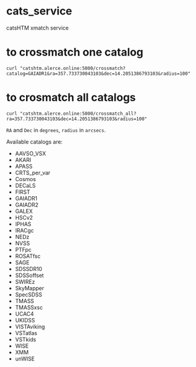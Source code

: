 # cats_service
catsHTM xmatch service

# to crossmatch one catalog

`curl "catshtm.alerce.online:5000/crossmatch?catalog=GAIADR1&ra=357.733730043103&dec=14.2051386793103&radius=100"`

# to crosmatch all catalogs

`curl "catshtm.alerce.online:5000/crossmatch_all?ra=357.733730043103&dec=14.2051386793103&radius=100"`

`RA` and `Dec` in `degrees`, `radius` in `arcsecs`.

Available catalogs are:
- AAVSO_VSX
- AKARI
- APASS
- CRTS_per_var
- Cosmos
- DECaLS
- FIRST
- GAIADR1
- GAIADR2
- GALEX
- HSCv2
- IPHAS
- IRACgc
- NEDz
- NVSS
- PTFpc
- ROSATfsc
- SAGE
- SDSSDR10
- SDSSoffset
- SWIREz
- SkyMapper
- SpecSDSS
- TMASS
- TMASSxsc
- UCAC4
- UKIDSS
- VISTAviking
- VSTatlas
- VSTkids
- WISE
- XMM
- unWISE
